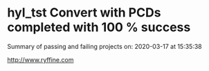 # hyl_tst Convert with PCDs completed with 100 % success

Summary of passing and failing projects on: 2020-03-17 at 15:35:38

http://www.ryffine.com

